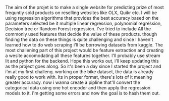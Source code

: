 The aim of the projet is to make a single website for predicting prize of most frequntly sold products on reselling websites like OLX, Quikr etc. I will be using regression algorithms that provides the best accuracy based on the parameters selected be it multiple linear regression, polynomial regression, Decision tree or Random Forest regression.
I've tried to include All the commonly used features that decide the value of these products. though finding the data on these things is quite challenging and since I haven't learned how to do web scraping i'll be borrowing datasets from kaggle.
The most challening part of this project would be feature extraction and creating a wesite accomodating all these features together. I'll probably use stream lit and python for the backend. Hope this works out, i'll keep updating this as the project goes along. 
So it's been a day since I started the project and i'm at my first challeng. working on the bike dataset, the data is already really good to work with. Its in proper format, there's lots of it meaning greater accuracy. now i wanna create a pipline that'll convert the categorical data using one hot encoder and then apply the regression models to it. i'm getting some errors and now the goal is to hash them out.